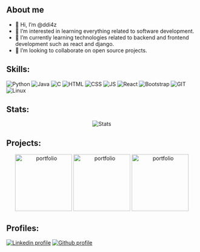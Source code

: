 ## About me
- 👋 Hi, I’m @ddi4z
- 👀 I’m interested in learning everything related to software development.
- 🌱 I’m currently learning technologies related to backend and frontend development such as react and django.
- 💞️ I’m looking to collaborate on open source projects.




## Skills:
![Python](https://img.shields.io/badge/python-3670A0?style=for-the-badge&logo=python&logoColor=ffdd54)
![Java](https://img.shields.io/badge/java-%23ED8B00.svg?style=for-the-badge&logo=java&logoColor=white)
![C](https://img.shields.io/badge/c-%2300599C.svg?style=for-the-badge&logo=c&logoColor=white)
![HTML](https://img.shields.io/badge/HTML5-E34F26?style=for-the-badge&logo=html5&logoColor=white)
![CSS](https://img.shields.io/badge/CSS3-1572B6?style=for-the-badge&logo=css3&logoColor=white)
![JS](https://img.shields.io/badge/JavaScript-F7DF1E?style=for-the-badge&logo=javascript&logoColor=black)
![React](https://img.shields.io/badge/react-%2320232a.svg?style=for-the-badge&logo=react&logoColor=%2361DAFB)
![Bootstrap](https://img.shields.io/badge/bootstrap-%23563D7C.svg?style=for-the-badge&logo=bootstrap&logoColor=white)
![GIT](https://img.shields.io/badge/GIT-E44C30?style=for-the-badge&logo=git&logoColor=white)
![Linux](https://img.shields.io/badge/Linux-FCC624?style=for-the-badge&logo=linux&logoColor=black)
## Stats:
<div align="center">
  <img src="https://github-readme-stats.vercel.app/api?username=ddi4z&show_icons=true&theme=react" alt="Stats">
</div>



## Projects:

<div align="center" >
  <a href="https://github.com/ddi4z/portfolio"><img style="height: 150px;"src="https://github-readme-stats.vercel.app/api/pin/?username=ddi4z&repo=portfolio&theme=react" alt="portfolio"></a>
    <a href="https://github.com/ddi4z/Snake"><img style="height: 150px;" src="https://github-readme-stats.vercel.app/api/pin/?username=ddi4z&repo=Snake&theme=react" alt="portfolio"></a>
    <a href="https://github.com/ddi4z/pokemon-memory-game"><img style="height: 150px;" src="https://github-readme-stats.vercel.app/api/pin/?username=ddi4z&repo=pokemon-memory-game&theme=react" alt="portfolio"></a>
</div>




## Profiles:
[![Linkedin profile](https://img.shields.io/badge/LinkedIn-0077B5?style=for-the-badge&logo=linkedin&logoColor=white)](https://www.linkedin.com/in/danieldmore/)
[![Github profile](https://img.shields.io/badge/GitHub-100000?style=for-the-badge&logo=github&logoColor=white)](https://github.com/ddi4z)
<!---
ddi4z/ddi4z is a ✨ special ✨ repository because its `README.md` (this file) appears on your GitHub profile.
You can click the Preview link to take a look at your changes.
--->
